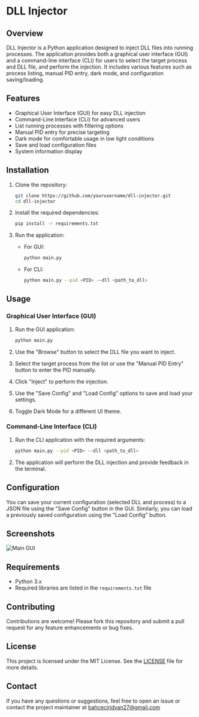 # DLL Injector

## Overview

DLL Injector is a Python application designed to inject DLL files into running processes. The application provides both a graphical user interface (GUI) and a command-line interface (CLI) for users to select the target process and DLL file, and perform the injection. It includes various features such as process listing, manual PID entry, dark mode, and configuration saving/loading.

## Features

- Graphical User Interface (GUI) for easy DLL injection
- Command-Line Interface (CLI) for advanced users
- List running processes with filtering options
- Manual PID entry for precise targeting
- Dark mode for comfortable usage in low light conditions
- Save and load configuration files
- System information display

## Installation

1. Clone the repository:
    ```sh
    git clone https://github.com/yourusername/dll-injector.git
    cd dll-injector
    ```

2. Install the required dependencies:
    ```sh
    pip install -r requirements.txt
    ```

3. Run the application:
    - For GUI:
      ```sh
      python main.py
      ```
    - For CLI:
      ```sh
      python main.py --pid <PID> --dll <path_to_dll>
      ```

## Usage

### Graphical User Interface (GUI)

1. Run the GUI application:
    ```sh
    python main.py
    ```

2. Use the "Browse" button to select the DLL file you want to inject.

3. Select the target process from the list or use the "Manual PID Entry" button to enter the PID manually.

4. Click "Inject" to perform the injection.

5. Use the "Save Config" and "Load Config" options to save and load your settings.

6. Toggle Dark Mode for a different UI theme.

### Command-Line Interface (CLI)

1. Run the CLI application with the required arguments:
    ```sh
    python main.py --pid <PID> --dll <path_to_dll>
    ```

2. The application will perform the DLL injection and provide feedback in the terminal.

## Configuration

You can save your current configuration (selected DLL and process) to a JSON file using the "Save Config" button in the GUI. Similarly, you can load a previously saved configuration using the "Load Config" button.

## Screenshots

![Main GUI](https://github.com/user-attachments/assets/312b3bc9-c75a-4aee-b441-bfa6c2873dc4)

## Requirements

- Python 3.x
- Required libraries are listed in the `requirements.txt` file

## Contributing

Contributions are welcome! Please fork this repository and submit a pull request for any feature enhancements or bug fixes.

## License

This project is licensed under the MIT License. See the [LICENSE](LICENSE) file for more details.

## Contact

If you have any questions or suggestions, feel free to open an issue or contact the project maintainer at bahceciridvan27@gmail.com
